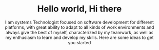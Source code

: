 <!DOCTYPE html>
<html lang="en">

<head>
    <meta charset="UTF-8">
    <meta http-equiv="X-UA-Compatible" content="IE=edge">
    <meta name="viewport" content="width=device-width, initial-scale=1.0">
</head>

<body>
    <center>
        <h1>Hello world, Hi there</h1>
        <p>I am systems Technologist focused on software development for different platforms, with great ability to adapt to all kinds of work environments and always give the best of myself, characterized by my teamwork, as well as my enthusiasm to learn and develop my skills. Here are some ideas to get you started</p>
    </center>
</body>
</html>
